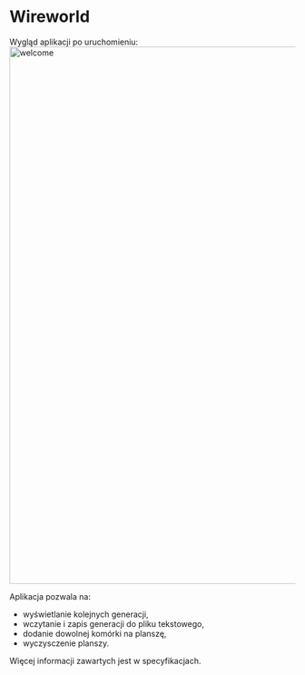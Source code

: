 # Wireworld
Wygląd aplikacji po uruchomieniu:
<img width="946" alt="welcome" src="https://user-images.githubusercontent.com/46055596/89938196-76475900-dc16-11ea-920a-366b68330cfd.png">

Aplikacja pozwala na:
* wyświetlanie kolejnych generacji,
* wczytanie i zapis generacji do pliku tekstowego,
* dodanie dowolnej komórki na planszę,
* wyczysczenie planszy.

Więcej informacji zawartych jest w specyfikacjach.
